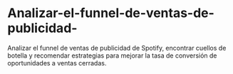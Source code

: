 # Analizar-el-funnel-de-ventas-de-publicidad-
Analizar el funnel de ventas de publicidad de Spotify, encontrar cuellos de botella y recomendar estrategias para mejorar la tasa de conversión de oportunidades a ventas cerradas.
